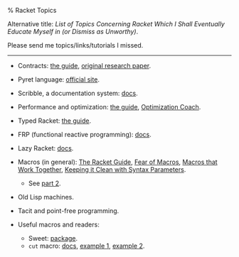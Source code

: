 % Racket Topics

Alternative title: *List of Topics Concerning Racket Which I Shall
Eventually Educate Myself in (or Dismiss as Unworthy)*.

Please send me topics/links/tutorials I missed.

---

  * Contracts:
    [the guide](http://docs.racket-lang.org/guide/contract-boundaries.html),
    [original research paper](http://www.eecs.northwestern.edu/%7Erobby/pubs/papers/ho-contracts-techreport.pdf).

  * Pyret language:
    [official site](http://www.pyret.org/).

  * Scribble, a documentation system:
    [docs](http://docs.racket-lang.org/scribble/index.html).

  * Performance and optimization:
    [the guide](http://docs.racket-lang.org/guide/performance.html),
	[Optimization Coach](https://github.com/stamourv/optimization-coach).

  * Typed Racket:
    [the guide](http://docs.racket-lang.org/ts-guide/).

  * FRP (functional reactive programming):
    [docs](http://docs.racket-lang.org/frtime/).

  * Lazy Racket:
    [docs](http://docs.racket-lang.org/lazy/).

  * Macros (in general):
    [The Racket Guide](http://docs.racket-lang.org/guide/macros.html),
    [Fear of Macros](http://www.greghendershott.com/fear-of-macros/),
    [Macros that Work Together](http://www.cs.utah.edu/plt/expmodel-6/),
    [Keeping it Clean with Syntax Parameters](http://www.schemeworkshop.org/2011/papers/Barzilay2011.pdf).

      * See [part 2](/learning-racket-2).

  * Old Lisp machines.

  * Tacit and point-free programming.

  * Useful macros and readers:

      * Sweet: [package](http://planet.racket-lang.org/package-source/asumu/sweet.plt/1/4/sweet.html).
      * `cut` macro:
        [docs](http://docs.racket-lang.org/srfi/srfi-std/srfi-26.html?q=cut&q=srfi#cut),
        [example 1](https://github.com/gmarceau/racket-utils/blob/master/cut.rkt),
        [example 2](https://github.com/gmarceau/racket-utils/blob/master/table.rkt).
